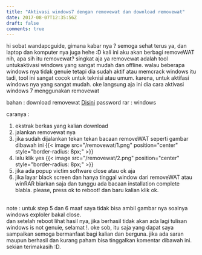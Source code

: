 ```yaml
---
title: "Aktivasi windows7 dengan removewat dan download removewat"
date: 2017-08-07T12:35:56Z
draft: false
comments: true
---
```

hi sobat wandapcguide, gimana kabar nya ? semoga sehat terus ya, dan laptop dan komputer nya juga hehe :D
kali ini aku akan berbagi removeWAT nih, apa sih itu removewat? singkat aja ya removewat adalah tool untukaktivasi windows yang sangat mudah dan offline. walau beberapa windows nya tidak genuie tetapi dia sudah aktif atau memcrack windows itu tadi, tool ini sangat cocok untuk teknisi atau umum. karena, untuk aktifasi windows nya yang sangat mudah. oke langsung aja ini dia cara aktivasi windows 7 menggunakan removewat
<br>

bahan :
download removewat [Disini](http://ay.gy/1njqEm)
password rar : windows

caranya :
1. ekstrak berkas yang kalian download
2. jalankan removewat nya
3. jika sudah dijalankan tekan tekan bacaan removeWAT seperti gambar dibawah ini
{{< image src="/removewat/1.png" position="center" style="border-radius: 8px;" >}}
4. lalu klik yes 
{{< image src="/removewat/2.png" position="center" style="border-radius: 8px;" >}}
5. jika ada popup victim software close atau ok aja
6. jika layar black screen dan hanya tinggal window dari removeWAT atau winRAR biarkan saja dan tunggu ada bacaan installation complete blabla. please, press ok to reboot! dan baru kalian klik ok.
<br>
note : untuk step 5 dan 6 maaf saya tidak bisa ambil gambar nya soalnya windows exploler bakal close.
<br>
dan setelah reboot lihat hasil nya, jika berhasil tidak akan ada lagi tulisan windows is not genuie, selamat !.
oke sob, itu saja yang dapat saya sampaikan semoga bermanfaat bagi kalian dan berguna. jika ada saran maupun berhasil dan kurang paham bisa tinggalkan komentar dibawah ini. sekian terimakasih :D.
